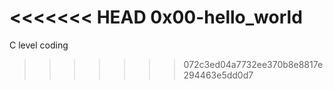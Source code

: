 <<<<<<< HEAD
0x00-hello_world
=======
C level coding
>>>>>>> 072c3ed04a7732ee370b8e8817e294463e5dd0d7
